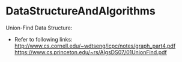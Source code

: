 # DataStructureAndAlgorithms

Union-Find Data Structure:

- Refer to following links:
http://www.cs.cornell.edu/~wdtseng/icpc/notes/graph_part4.pdf
https://www.cs.princeton.edu/~rs/AlgsDS07/01UnionFind.pdf
